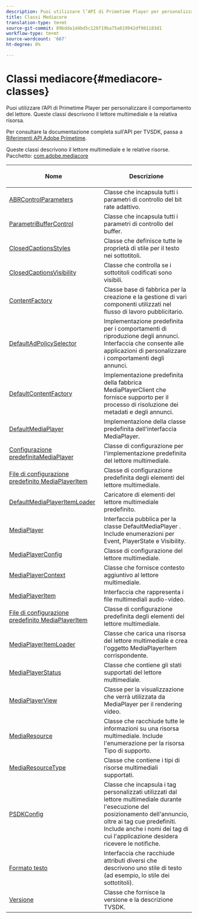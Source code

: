 ```yaml
---
description: Puoi utilizzare l’API di Primetime Player per personalizzare il comportamento del lettore. Queste classi descrivono il lettore multimediale e la relativa risorsa.
title: Classi Mediacore
translation-type: tm+mt
source-git-commit: 89bdda1d4bd5c126f19ba75a819942df901183d1
workflow-type: tm+mt
source-wordcount: '667'
ht-degree: 0%

---
```



# Classi mediacore{#mediacore-classes}

Puoi utilizzare l’API di Primetime Player per personalizzare il comportamento del lettore. Queste classi descrivono il lettore multimediale e la relativa risorsa.

Per consultare la documentazione completa sull&#39;API per TVSDK, passa a [Riferimenti API Adobe Primetime](https://help.adobe.com/en_US/primetime/api/index.html).

Queste classi descrivono il lettore multimediale e le relative risorse.
Pacchetto: [com.adobe.mediacore](https://help.adobe.com/en_US/primetime/api/psdk/asdoc-dhls_1.4/com/adobe/mediacore/package-detail.html)

<table frame="all" colsep="1" rowsep="1" id="table_2801E01282A948E6917910CA2FD1E05C"> 
 <thead> 
  <tr rowsep="1"> 
   <th colname="1" class="entry"> <p>Nome </p> </th> 
   <th colname="2" class="entry"> <p>Descrizione </p> </th> 
  </tr> 
 </thead>
 <tbody> 
  <tr rowsep="1"> 
   <td colname="1"><span class="codeph"><a href="https://help.adobe.com/en_US/primetime/api/psdk/asdoc-dhls_1.4/com/adobe/mediacore/ABRControlParameters.html" format="html" scope="external"> ABRControlParameters</a> </span> </td> 
   <td colname="2"> Classe che incapsula tutti i parametri di controllo del bit rate adattivo. </td> 
  </tr> 
  <tr rowsep="1"> 
   <td colname="1"><span class="codeph"><a href="https://help.adobe.com/en_US/primetime/api/psdk/asdoc-dhls_1.4/com/adobe/mediacore/BufferControlParameters.html" format="html" scope="external"> ParametriBufferControl</a></span> </td> 
   <td colname="2"> Classe che incapsula tutti i parametri di controllo del buffer. </td> 
  </tr> 
  <tr rowsep="1"> 
   <td colname="1"><span class="codeph"><a href="https://help.adobe.com/en_US/primetime/api/psdk/asdoc-dhls_1.4/com/adobe/mediacore/ClosedCaptionStyles.html" format="html" scope="external"> ClosedCaptionsStyles</a></span> </td> 
   <td colname="2"> Classe che definisce tutte le proprietà di stile per il testo nei sottotitoli. </td> 
  </tr> 
  <tr rowsep="1"> 
   <td colname="1"><span class="codeph"><a href="https://help.adobe.com/en_US/primetime/api/psdk/asdoc-dhls_1.4/com/adobe/mediacore/ClosedCaptionsVisibility.html" format="html" scope="external"> ClosedCaptionsVisibility</a></span> </td> 
   <td colname="2"> Classe che controlla se i sottotitoli codificati sono visibili. </td> 
  </tr> 
  <tr rowsep="1"> 
   <td colname="1"><span class="codeph"><a href="https://help.adobe.com/en_US/primetime/api/psdk/asdoc-dhls_1.4/com/adobe/mediacore/ContentFactory.html" format="html" scope="external"> ContentFactory</a> </span> </td> 
   <td colname="2"> Classe base di fabbrica per la creazione e la gestione di vari componenti utilizzati nel flusso di lavoro pubblicitario. </td> 
  </tr> 
  <tr rowsep="1"> 
   <td colname="1"><span class="codeph"> <a href="https://help.adobe.com/en_US/primetime/api/psdk/asdoc-dhls_1.4/com/adobe/mediacore/DefaultAdPolicySelector.html" format="html" scope="external"> DefaultAdPolicySelector</a></span> </td> 
   <td colname="2"> Implementazione predefinita per i comportamenti di riproduzione degli annunci. Interfaccia che consente alle applicazioni di personalizzare i comportamenti degli annunci. </td> 
  </tr> 
  <tr rowsep="1"> 
   <td colname="1"><span class="codeph"><a href="https://help.adobe.com/en_US/primetime/api/psdk/asdoc-dhls_1.4/com/adobe/mediacore/DefaultContentFactory.html" format="html" scope="external"> DefaultContentFactory</a></span> </td> 
   <td colname="2">Implementazione predefinita della fabbrica <span class="codeph"> MediaPlayerClient</span> che fornisce supporto per il processo di risoluzione dei metadati e degli annunci. </td> 
  </tr> 
  <tr rowsep="1"> 
   <td colname="1"><span class="codeph"><a href="https://help.adobe.com/en_US/primetime/api/psdk/asdoc-dhls_1.4/com/adobe/mediacore/DefaultMediaPlayer.html" format="html" scope="external"> DefaultMediaPlayer</a></span> </td> 
   <td colname="2">Implementazione della classe predefinita dell'interfaccia <span class="codeph"> MediaPlayer</span>. </td> 
  </tr> 
  <tr rowsep="1"> 
   <td colname="1"><span class="codeph"><a href="https://help.adobe.com/en_US/primetime/api/psdk/asdoc-dhls_1.4/com/adobe/mediacore/DefaultMediaPlayerConfig.html" format="html" scope="external"> Configurazione predefinitaMediaPlayer</a> </span> </td> 
   <td colname="2"> Classe di configurazione per l'implementazione predefinita del lettore multimediale. </td> 
  </tr> 
  <tr rowsep="1"> 
   <td colname="1"><span class="codeph"><a href="https://help.adobe.com/en_US/primetime/api/psdk/asdoc-dhls_1.4/com/adobe/mediacore/DefaultMediaPlayerItemConfig.html" format="html" scope="external"> File di configurazione predefinito MediaPlayerItem</a></span> </td> 
   <td colname="2"> Classe di configurazione predefinita degli elementi del lettore multimediale. </td> 
  </tr> 
  <tr rowsep="1"> 
   <td colname="1"><span class="codeph"><a href="https://help.adobe.com/en_US/primetime/api/psdk/asdoc-dhls_1.4/com/adobe/mediacore/DefaultMediaPlayerItemLoader.html" format="html" scope="external"> DefaultMediaPlayerItemLoader</a></span> </td> 
   <td colname="2"> Caricatore di elementi del lettore multimediale predefinito. </td> 
  </tr> 
  <tr rowsep="1"> 
   <td colname="1"><span class="codeph"><a href="https://help.adobe.com/en_US/primetime/api/psdk/asdoc-dhls_1.4/com/adobe/mediacore/MediaPlayer.html" format="html" scope="external"> MediaPlayer</a></span> </td> 
   <td colname="2">Interfaccia pubblica per la classe <span class="codeph"> DefaultMediaPlayer</span> . Include enumerazioni per Event, PlayerState e Visibility. </td> 
  </tr> 
  <tr rowsep="1"> 
   <td colname="1"><span class="codeph"><a href="https://help.adobe.com/en_US/primetime/api/psdk/asdoc-dhls_1.4/com/adobe/mediacore/MediaPlayerConfig.html" format="html" scope="external"> MediaPlayerConfig</a> </span> </td> 
   <td colname="2"> Classe di configurazione del lettore multimediale. </td> 
  </tr> 
  <tr rowsep="1"> 
   <td colname="1"><span class="codeph"><a href="https://help.adobe.com/en_US/primetime/api/psdk/asdoc-dhls_1.4/com/adobe/mediacore/MediaPlayerContext.html" format="html" scope="external"> MediaPlayerContext</a></span> </td> 
   <td colname="2"> Classe che fornisce contesto aggiuntivo al lettore multimediale. </td> 
  </tr> 
  <tr rowsep="1"> 
   <td colname="1"><span class="codeph"><a href="https://help.adobe.com/en_US/primetime/api/psdk/asdoc-dhls_1.4/com/adobe/mediacore/MediaPlayerItem.html" format="html" scope="external"> MediaPlayerItem</a></span> </td> 
   <td colname="2"> Interfaccia che rappresenta i file multimediali audio-video. </td> 
  </tr> 
  <tr rowsep="1"> 
   <td colname="1"><span class="codeph"><a href="https://help.adobe.com/en_US/primetime/api/psdk/asdoc-dhls_1.4/com/adobe/mediacore/DefaultMediaPlayerItemConfig.html" format="html" scope="external"> File di configurazione predefinito MediaPlayerItem</a></span> </td> 
   <td colname="2"> Classe di configurazione predefinita degli elementi del lettore multimediale. </td> 
  </tr> 
  <tr rowsep="1"> 
   <td colname="1"><span class="codeph"><a href="https://help.adobe.com/en_US/primetime/api/psdk/asdoc-dhls_1.4/com/adobe/mediacore/MediaPlayerItemLoader.html" format="html" scope="external"> MediaPlayerItemLoader</a></span> </td> 
   <td colname="2">Classe che carica una risorsa del lettore multimediale e crea l'oggetto <span class="codeph"> MediaPlayerItem</span> corrispondente. </td> 
  </tr> 
  <tr rowsep="1"> 
   <td colname="1"><span class="codeph"><a href="https://help.adobe.com/en_US/primetime/api/psdk/asdoc-dhls_1.4/com/adobe/mediacore/MediaPlayerStatus.html" format="html" scope="external"> MediaPlayerStatus</a></span> </td> 
   <td colname="2"> Classe che contiene gli stati supportati del lettore multimediale. </td> 
  </tr> 
  <tr rowsep="1"> 
   <td colname="1"><span class="codeph"><a href="https://help.adobe.com/en_US/primetime/api/psdk/asdoc-dhls_1.4/com/adobe/mediacore/MediaPlayerView.html" format="html" scope="external"> MediaPlayerView</a></span> </td> 
   <td colname="2">Classe per la visualizzazione che verrà utilizzata da <span class="codeph"> MediaPlayer</span> per il rendering video. </td> 
  </tr> 
  <tr rowsep="1"> 
   <td colname="1"><span class="codeph"><a href="https://help.adobe.com/en_US/primetime/api/psdk/asdoc-dhls_1.4/com/adobe/mediacore/MediaResource.html" format="html" scope="external"> MediaResource</a></span> </td> 
   <td colname="2"> Classe che racchiude tutte le informazioni su una risorsa multimediale. Include l'enumerazione per la risorsa Tipo di supporto. </td> 
  </tr> 
  <tr rowsep="1"> 
   <td colname="1"><span class="codeph"><a href="https://help.adobe.com/en_US/primetime/api/psdk/asdoc-dhls_1.4/com/adobe/mediacore/MediaResourceType.html" format="html" scope="external"> MediaResourceType</a></span> </td> 
   <td colname="2"> Classe che contiene i tipi di risorse multimediali supportati. </td> 
  </tr> 
  <tr rowsep="1"> 
   <td colname="1"><span class="codeph"><a href="https://help.adobe.com/en_US/primetime/api/psdk/asdoc-dhls_1.4/com/adobe/mediacore/PSDKConfig.html" format="html" scope="external"> PSDKConfig</a></span> </td> 
   <td colname="2"> Classe che incapsula i tag personalizzati utilizzati dal lettore multimediale durante l'esecuzione del posizionamento dell'annuncio, oltre ai tag cue predefiniti. Include anche i nomi dei tag di cui l'applicazione desidera ricevere le notifiche. </td> 
  </tr> 
  <tr rowsep="1"> 
   <td colname="1"><span class="codeph"><a href="https://help.adobe.com/en_US/primetime/api/psdk/asdoc-dhls_1.4/com/adobe/mediacore/TextFormat.html" format="html" scope="external"> Formato testo</a></span> </td> 
   <td colname="2"> Interfaccia che racchiude attributi diversi che descrivono uno stile di testo (ad esempio, lo stile dei sottotitoli). </td> 
  </tr> 
  <tr rowsep="0"> 
   <td colname="1"><span class="codeph"><a href="https://help.adobe.com/en_US/primetime/api/psdk/asdoc-dhls_1.4/com/adobe/mediacore/Version.html" format="html" scope="external"> Versione</a></span> </td> 
   <td colname="2"> Classe che fornisce la versione e la descrizione TVSDK. </td> 
  </tr> 
 </tbody> 
</table>

